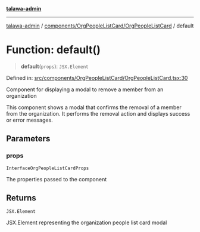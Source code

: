 [**talawa-admin**](../../../../README.md)

***

[talawa-admin](../../../../README.md) / [components/OrgPeopleListCard/OrgPeopleListCard](../README.md) / default

# Function: default()

> **default**(`props`): `JSX.Element`

Defined in: [src/components/OrgPeopleListCard/OrgPeopleListCard.tsx:30](https://github.com/bint-Eve/talawa-admin/blob/bb9ac170c0ec806cc5423650a66bbe110c3af5d9/src/components/OrgPeopleListCard/OrgPeopleListCard.tsx#L30)

Component for displaying a modal to remove a member from an organization

This component shows a modal that confirms the removal of a member from the organization.
It performs the removal action and displays success or error messages.

## Parameters

### props

`InterfaceOrgPeopleListCardProps`

The properties passed to the component

## Returns

`JSX.Element`

JSX.Element representing the organization people list card modal
